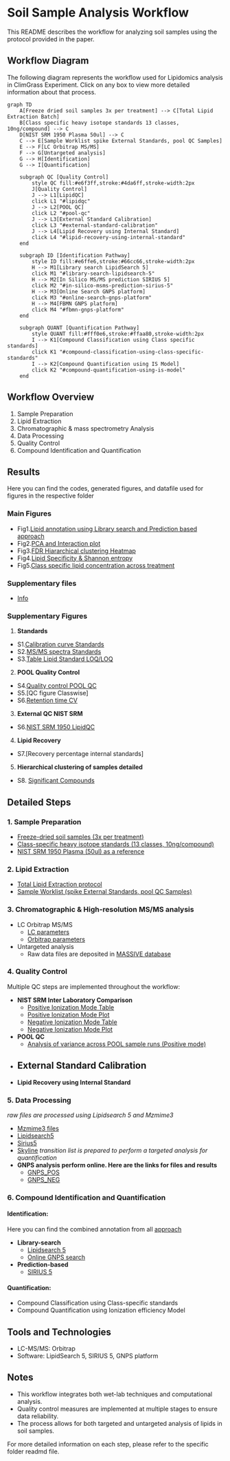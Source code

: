 # Soil Sample Analysis Workflow

This README describes the workflow for analyzing soil samples using the protocol provided in the paper.

## Workflow Diagram

The following diagram represents the workflow used for Lipidomics analysis in ClimGrass Experiment. Click on any box to view more detailed information about that process.


```mermaid
graph TD
    A[Freeze dried soil samples 3x per treatment] --> C[Total Lipid Extraction Batch]
    B[Class specific heavy isotope standards 13 classes, 10ng/compound] --> C
    D[NIST SRM 1950 Plasma 50ul] --> C
    C --> E[Sample Worklist spike External Standards, pool QC Samples]
    E --> F[LC Orbitrap MS/MS]
    F --> G[Untargeted analysis]
    G --> H[Identification]
    G --> I[Quantification]

    subgraph QC [Quality Control]
        style QC fill:#e6f3ff,stroke:#4da6ff,stroke-width:2px
        J[Quality Control]
        J --> L1[LipidQC]
        click L1 "#lipidqc"
        J --> L2[POOL QC]
        click L2 "#pool-qc"
        J --> L3[External Standard Calibration]
        click L3 "#external-standard-calibration"
        J --> L4[Lipid Recovery using Internal Standard]
        click L4 "#lipid-recovery-using-internal-standard"
    end

    subgraph ID [Identification Pathway]
        style ID fill:#e6ffe6,stroke:#66cc66,stroke-width:2px
        H --> M1[Library search LipidSearch 5]
        click M1 "#library-search-lipidsearch-5"
        H --> M2[In Silico MS/MS prediction SIRIUS 5]
        click M2 "#in-silico-msms-prediction-sirius-5"
        H --> M3[Online Search GNPS platform]
        click M3 "#online-search-gnps-platform"
        H --> M4[FBMN GNPS platform]
        click M4 "#fbmn-gnps-platform"
    end

    subgraph QUANT [Quantification Pathway]
        style QUANT fill:#fff0e6,stroke:#ffaa80,stroke-width:2px
        I --> K1[Compound Classification using Class specific standards]
        click K1 "#compound-classification-using-class-specific-standards"
        I --> K2[Compound Quantification using IS Model]
        click K2 "#compound-quantification-using-is-model"
    end
```

## Workflow Overview

1. Sample Preparation
2. Lipid Extraction
3. Chromatographic & mass spectrometry Analysis
4. Data Processing
5. Quality Control
6. Compound Identification and Quantification


## Results
Here you can find the codes, generated figures, and datafile used for figures in the respective folder

### Main Figures
- Fig1.[Lipid annotation using Library search and Prediction based approach](Results/Figure1/Figure1.ipynb)
- Fig2.[PCA and Interaction plot](Results/Figure2/Figure2.ipynb)
- Fig3.[FDR Hiararchical clustering Heatmap](Results/Figure3/Figure3.ipynb)
- Fig4.[Lipid Specificity & Shannon entropy](Results/Figure4/Figure4.ipynb)
- Fig5.[Class specific lipid concentration across treatment](Results/Figure5/figure5.ipynb)

### Supplementary files
- [Info](supplementary/Table-S1.docx)

### Supplementary Figures

1. **Standards**
- S1.[Calibration curve Standards](Results/Calibration-curves/Calibration-curve.ipynb)
- S2.[MS/MS spectra Standards](Results/Validation-of-current-lipidomics-workflow/LipidStandards/mass-spec-standards.ipynb)
- S3.[Table Lipid Standard LOQ/LOQ](supplementary/calibration_table.pdf)
2. **POOL Quality Control**
- S4.[Quality control POOL QC](supplementary/QC_percentage_differences_plot_with_threshold_neg.pdf)
- S5.[QC figure Classwise]
- S6.[Retention time CV](supplementary/retention_time_cv_distribution.pdf)
3. **External QC NIST SRM**
- S6.[NIST SRM 1950 LipidQC](supplementary/Soil_lipidomcis_NISTSRM1950.png)
4. **Lipid Recovery**
- S7.[Recovery percentage internal standards]
5. **Hierarchical clustering of samples detailed**
- S8. [Significant Compounds](supplementary/significant_compounds_heatmap.pdf)

## Detailed Steps

### 1. Sample Preparation

- [Freeze-dried soil samples (3x per treatment)](methods/Extraction/Sample_used_for_lipid_extraction.pdf)
- [Class-specific heavy isotope standards (13 classes, 10ng/compound)](methods/Extraction/Internal_Standard_spiked_in_soil_samples.pdf)
- [NIST SRM 1950 Plasma (50ul) as a reference](https://tsapps.nist.gov/srmext/certificates/1950.pdf)

### 2. Lipid Extraction

- [Total Lipid Extraction protocol](methods/Extraction/TLE-SOP.pdf)
- [Sample Worklist (spike External Standards, pool QC Samples)](methods/Extraction/sample-worklist-climgrass.pdf)

### 3. Chromatographic & High-resolution MS/MS analysis

- LC Orbitrap MS/MS
  - [LC parameters](methods/LC-parameters.pdf)
  - [Orbitrap parameters](methods/Orbitrap-parameters.pdf)
- Untargeted analysis
  - Raw data files are deposited in [MASSIVE database]()
 
### 4. Quality Control

Multiple QC steps are implemented throughout the workflow:

- **NIST SRM Inter Laboratory Comparison**
  - [Positive Ionization Mode Table](supplementary/Soil_lipidomics_SRM1950.pdf)
  - [Positive Ionization Mode Plot](supplementary/Soil_lipidomcis_NISTSRM1950.png)
  - [Negative Ionization Mode Table]()
  - [Negative Ionization Mode Plot]()
- **POOL QC**
  - [Analysis of variance across POOL sample runs (Positive mode)](supplementary/QC_percentage_differences_plot_with_threshold_neg.pdf)
- **External Standard Calibration**
  - 
- **Lipid Recovery using Internal Standard**
    

### 5. Data Processing
*raw files are processed using Lipidsearch 5 and Mzmime3*
- [Mzmime3 files]()
- [Lipidsearch5]()
- [Sirius5]()
- [Skyline](methods/SKYLINE-Workflow/skyline.md) *transition list is prepared to perform a targeted analysis for quantification*
- **GNPS analysis perform online. Here are the links for files and results**
  - [GNPS_POS](https://gnps.ucsd.edu/ProteoSAFe/status.jsp?task=14a6275c9e264972849f2b6a3f39df25)
  - [GNPS_NEG](https://gnps.ucsd.edu/ProteoSAFe/status.jsp?task=6f2be01f485b4a34a77ec1c735a59357)

### 6. Compound Identification and Quantification

#### Identification:
  Here you can find the combined annotation from all [approach](supplementary/Identification/ALL-COMBINED.xlsx)
  - **Library-search**
    - [Lipidsearch 5](supplementary/Identification/lipidsearch5-identification)
    - [Online GNPS search](supplementary/Identification/GNPS-identification)
  - **Prediction-based**
    - [SIRIUS 5](supplementary/Identification/SIRIUS5-identification) 

#### Quantification:
- Compound Classification using Class-specific standards
- Compound Quantification using Ionization efficiency Model

## Tools and Technologies

- LC-MS/MS: Orbitrap
- Software: LipidSearch 5, SIRIUS 5, GNPS platform

## Notes

- This workflow integrates both wet-lab techniques and computational analysis.
- Quality control measures are implemented at multiple stages to ensure data reliability.
- The process allows for both targeted and untargeted analysis of lipids in soil samples.

For more detailed information on each step, please refer to the specific folder readmd file.
